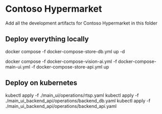# Contoso Hypermarket

Add all the development artifacts for Contoso Hypermarket in this folder

## Deploy everything locally

docker compose -f docker-compose-store-db.yml up -d

docker compose -f docker-compose-vision-ai.yml -f docker-compose-main-ui.yml -f docker-compose-store-api.yml up

## Deploy on kubernetes

kubectl apply -f ./main_ui/operations/rtsp.yaml
kubectl apply -f ./main_ui_backend_api/operations/backend_db.yaml
kubectl apply -f ./main_ui_backend_api/operations/backend_api.yaml

